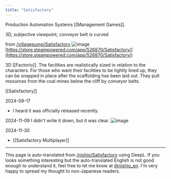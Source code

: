 ```yaml
---
title: "Satisfactory"
---
```


Production Automation Systems [[Management Games]].

3D, subjective viewpoint, conveyor belt is curved

from [/villagepump/Satisfactory](https://scrapbox.io/villagepump/Satisfactory)
![image](https://gyazo.com/f0dd4191fb622e62ddeac76c19295f89/thumb/1000)
[https://store.steampowered.com/app/526870/Satisfactory/](https://store.steampowered.com/app/526870/Satisfactory/)

3D [[Factorio]].
The facilities are realistically sized in relation to the characters.
For those who want their facilities to be tightly lined up, they can be snapped in place after the scaffolding has been laid out.
They pull resources from the coal mines below the cliff by conveyor belts.

[[Satisfactory]]

2024-09-17
- I heard it was officially released recently.

2024-11-09
I didn't write it down, but it was clear.
![image](https://gyazo.com/90f75e4c5b8f097f3d047b7e348c873b/thumb/1000)

2024-11-30
- [[Satisfactory Multiplayer]]

---
This page is auto-translated from [/nishio/Satisfactory](https://scrapbox.io/nishio/Satisfactory) using DeepL. If you looks something interesting but the auto-translated English is not good enough to understand it, feel free to let me know at [@nishio_en](https://twitter.com/nishio_en). I'm very happy to spread my thought to non-Japanese readers.